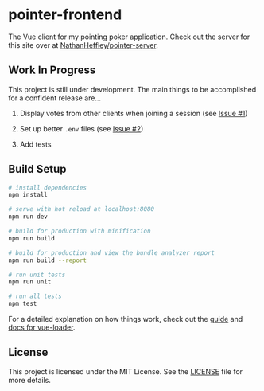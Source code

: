 # pointer-frontend

The Vue client for my pointing poker application. Check out the server for this site over at [NathanHeffley/pointer-server](https://github.com/NathanHeffley/pointer-server).

## Work In Progress

This project is still under development. The main things to be accomplished for a confident release are...

1. Display votes from other clients when joining a session (see [Issue #1](https://github.com/NathanHeffley/pointer-frontend/issues/1))

2. Set up better `.env` files (see [Issue #2](https://github.com/NathanHeffley/pointer-frontend/issues/2))

3. Add tests

## Build Setup

``` bash
# install dependencies
npm install

# serve with hot reload at localhost:8080
npm run dev

# build for production with minification
npm run build

# build for production and view the bundle analyzer report
npm run build --report

# run unit tests
npm run unit

# run all tests
npm test
```

For a detailed explanation on how things work, check out the [guide](http://vuejs-templates.github.io/webpack/) and [docs for vue-loader](http://vuejs.github.io/vue-loader).

## License

This project is licensed under the MIT License. See the [LICENSE](license) file for more details.
